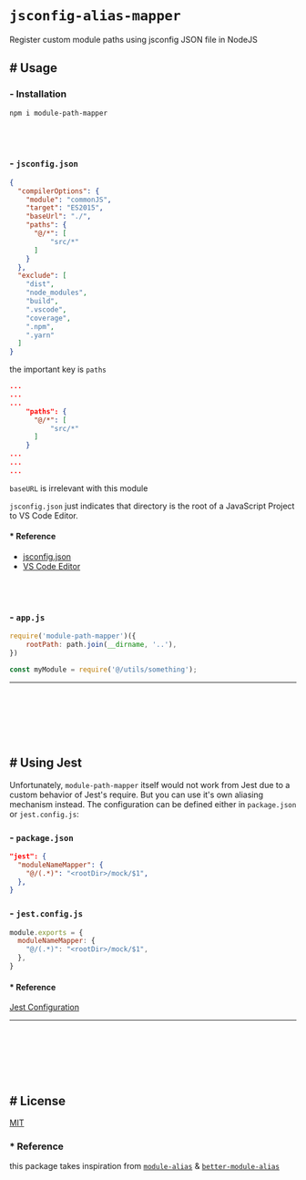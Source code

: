 # `jsconfig-alias-mapper`

Register custom module paths using jsconfig JSON file in NodeJS

## # Usage

### - Installation

```sh
npm i module-path-mapper
```

<br><br>

### - `jsconfig.json`

```json
{
  "compilerOptions": {
    "module": "commonJS",
    "target": "ES2015",
    "baseUrl": "./",
    "paths": {
      "@/*": [
          "src/*"
      ]
    }
  },
  "exclude": [
    "dist",
    "node_modules",
    "build",
    ".vscode",
    "coverage",
    ".npm",
    ".yarn"
  ]
}
```

the important key is `paths`

```json
...
...
...
    "paths": {
      "@/*": [
          "src/*"
      ]
    }
...
...
...
```

`baseURL` is irrelevant with this module

`jsconfig.json` just indicates that directory is the root of a JavaScript Project to VS Code Editor.

#### * Reference

 - [jsconfig.json](https://code.visualstudio.com/docs/languages/jsconfig)
 - [VS Code Editor](https://code.visualstudio.com/)

<br><br>

### - `app.js`

```js
require('module-path-mapper')({
    rootPath: path.join(__dirname, '..'),
})

const myModule = require('@/utils/something');
```

<hr><br><br><br><br><br>

## # Using Jest

Unfortunately, `module-path-mapper` itself would not work from Jest due to a custom behavior of Jest's require. But you can use it's own aliasing mechanism instead. The configuration can be defined either in `package.json` or `jest.config.js`:

### - `package.json`

```json
"jest": {
  "moduleNameMapper": {
    "@/(.*)": "<rootDir>/mock/$1",
  },
}
```

### - `jest.config.js`

```js
module.exports = {
  moduleNameMapper: {
    "@/(.*)": "<rootDir>/mock/$1",
  },
}
```

#### * Reference

[Jest Configuration](https://jestjs.io/docs/configuration#modulenamemapper-objectstring-string--arraystring)

<hr><br><br><br><br><br>

## # License

[MIT](./LICENSE)

### * Reference

this package takes inspiration from [`module-alias`](https://github.com/ilearnio/module-alias) & [`better-module-alias`](https://github.com/Sawtaytoes/better-module-alias)